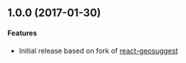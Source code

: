 ## 1.0.0 (2017-01-30)

#### Features

* Initial release based on fork of [react-geosuggest](https://github.com/ubilabs/react-geosuggest/)
